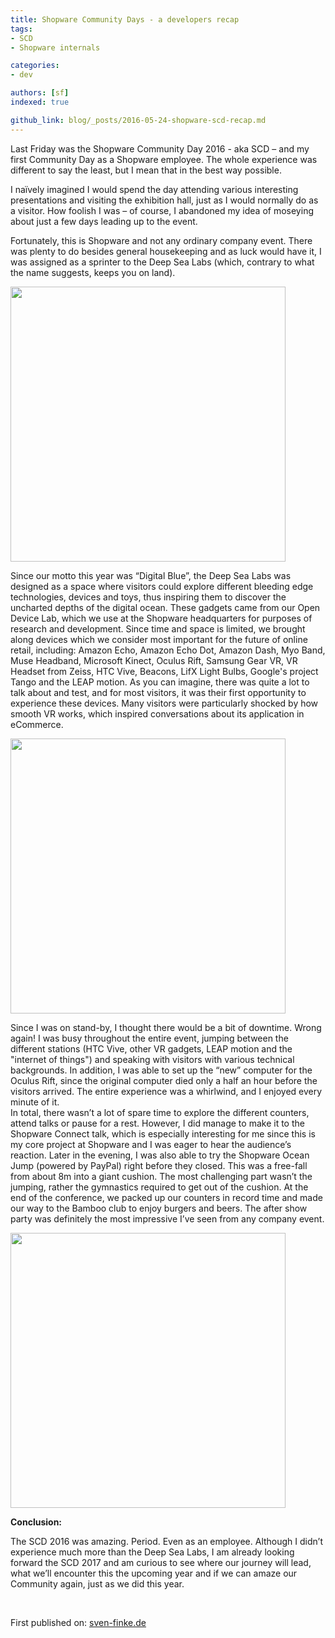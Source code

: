 ```yaml
---
title: Shopware Community Days - a developers recap
tags: 
- SCD
- Shopware internals

categories:
- dev

authors: [sf]
indexed: true

github_link: blog/_posts/2016-05-24-shopware-scd-recap.md
---
```


Last Friday was the Shopware Community Day 2016 - aka SCD – and my first Community Day as a Shopware employee. The whole experience was different to say the least, but I mean that in the best way possible.

I naïvely imagined I would spend the day attending various interesting presentations and visiting the exhibition hall, just as I would normally do as a visitor. How foolish I was – of course, I abandoned my idea of moseying about just a few days leading up to the event. 

Fortunately, this is Shopware and not any ordinary company event. There was plenty to do besides general housekeeping and as luck would have it, I was assigned as a sprinter to the Deep Sea Labs (which, contrary to what the name suggests, keeps you on land). 

<img src="/blog/img/deep_sea_labs_3.png" style="width: 440px;" class="is-float-right" />

Since our motto this year was “Digital Blue”, the Deep Sea Labs was designed as a space where visitors could explore different bleeding edge technologies, devices and toys, thus inspiring them to discover the uncharted depths of the digital ocean. These gadgets came from our Open Device Lab, which we use at the Shopware headquarters for purposes of research and development. 
Since time and space is limited, we brought along devices which we consider most important for the future of online retail, including: Amazon Echo, Amazon Echo Dot, Amazon Dash, Myo Band, Muse Headband, Microsoft Kinect, Oculus Rift, Samsung Gear VR, VR Headset from Zeiss, HTC Vive, Beacons, LifX Light Bulbs, Google's project Tango and the LEAP motion. As you can imagine, there was quite a lot to talk about and test, and for most visitors, it was their first opportunity to experience these devices. Many visitors were particularly shocked by how smooth VR works, which inspired conversations about its application in eCommerce. 

<img src="/blog/img/deep_sea_labs_2.png" style="width: 440px;" class="is-float-left" />

Since I was on stand-by, I thought there would be a bit of downtime. Wrong again! I was busy throughout the entire event, jumping between the different stations (HTC Vive, other VR gadgets, LEAP motion and the "internet of things") and speaking with visitors with various technical backgrounds. In addition, I was able to set up the “new” computer for the Oculus Rift, since the original computer died only a half an hour before the visitors arrived. The entire experience was a whirlwind, and I enjoyed every minute of it.  
In total, there wasn’t a lot of spare time to explore the different counters, attend talks or pause for a rest. However, I did manage to make it to the Shopware Connect talk, which is especially interesting for me since this is my core project at Shopware and I was eager to hear the audience’s reaction. Later in the evening, I was also able to try the Shopware Ocean Jump (powered by PayPal) right before they closed. This was a free-fall from about 8m into a giant cushion. The most challenging part wasn’t the jumping, rather the gymnastics required to get out of the cushion.
At the end of the conference, we packed up our counters in record time and made our way to the Bamboo club to enjoy burgers and beers. The after show party was definitely the most impressive I’ve seen from any company event.

<img src="/blog/img/deep_sea_labs_1.png" style="width: 440px;" class="is-float-right" /> 

<strong>Conclusion:</strong>

The SCD 2016 was amazing. Period. Even as an employee. Although I didn’t experience much more than the Deep Sea Labs, I am already looking forward the SCD 2017 and am curious to see where our journey will lead, what we’ll encounter this the upcoming year and if we can amaze our Community again, just as we did this year. 


<br>

First published on: <a href="http://sven-finke.de/2016/05/community-day-2016/">sven-finke.de</a>